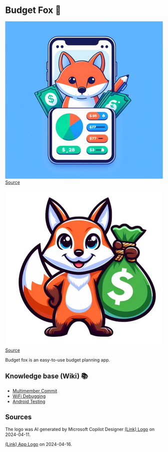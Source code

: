 # Budget Fox 🦊

![Logo](./logo.jpg)
[Source](https://www.bing.com/images/create/mach-mir-ein-logo-fc3bcr-eine-app-namens-22budget-fox22/1-6617a4e4b5df4e3f8b7891667b5648f8?id=0TisW20ge4MAcfuzAdwu2Q%3d%3d&view=detailv2&idpp=genimg&thId=OIG1.7tEdbYQHENIliJQXtEpV&FORM=GCRIDP&mode=overlay)

![App Logo](./app_logo_transparent.png)
[Source](https://copilot.microsoft.com/images/create/ein-freundlich-wirkender-fuchs2c-der-einen-geldsack/1-661e6ab8ed27405d84fd571f78941705?id=8pK0DN2fHCXliYJpLthKeg%3d%3d&view=detailv2&idpp=genimg&idpclose=1&thId=OIG4.hpK.R.mEZscU8FK7wENJ&FORM=SYDBIC)

Budget fox is an easy-to-use budget planning app.

## Knowledge base (Wiki) 📚

- [Multimember Commit](https://github.com/EP1210/Budget_Fox/wiki/Multimember-Commits)
- [WiFi Debugging](https://github.com/EP1210/Budget_Fox/wiki/WiFi%E2%80%90Debugging-Mac--%E2%80%90%E2%80%90--Android)
- [Android Testing](https://github.com/EP1210/Budget_Fox/wiki/Testing-in-Android)

## Sources

The logo was AI generated by Microsoft Copilot Designer [(Link) Logo](https://www.bing.com/images/create/mach-mir-ein-logo-fc3bcr-eine-app-namens-22budget-fox22/1-6617a4e4b5df4e3f8b7891667b5648f8?id=0TisW20ge4MAcfuzAdwu2Q%3d%3d&view=detailv2&idpp=genimg&thId=OIG1.7tEdbYQHENIliJQXtEpV&FORM=GCRIDP&mode=overlay) on 2024-04-11.

[(Link) App Logo](https://copilot.microsoft.com/images/create/ein-freundlich-wirkender-fuchs2c-der-einen-geldsack/1-661e6ab8ed27405d84fd571f78941705?id=8pK0DN2fHCXliYJpLthKeg%3d%3d&view=detailv2&idpp=genimg&idpclose=1&thId=OIG4.hpK.R.mEZscU8FK7wENJ&FORM=SYDBIC) on 2024-04-16.
